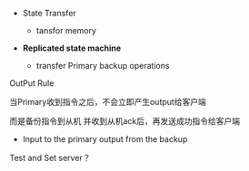 

- State Transfer
  - tansfor memory



- **Replicated state machine**
  - transfer Primary backup operations 

 





OutPut Rule

当Primary收到指令之后，不会立即产生output给客户端

而是备份指令到从机 并收到从机ack后，再发送成功指令给客户端



- Input to the primary output from the backup  





Test and Set server？





